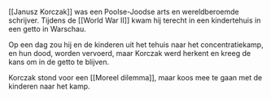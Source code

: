 [[Janusz Korczak]] was een Poolse-Joodse arts en wereldberoemde schrijver. Tijdens de [[World War II]] kwam hij terecht in een kindertehuis in een getto in Warschau.

Op een dag zou hij en de kinderen uit het tehuis naar het concentratiekamp, en hun dood, worden vervoerd, maar Korczak werd herkent en kreeg de kans om in de getto te blijven.

Korczak stond voor een [[Moreel dilemma]], maar koos mee te gaan met de kinderen naar het kamp.